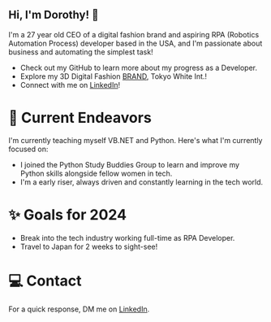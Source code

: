 ## Hi, I'm Dorothy! :wave:
I'm a 27 year old CEO of a digital fashion brand and aspiring RPA (Robotics Automation Process) developer based in the USA, and I'm passionate about business and automating the simplest task!
- Check out my GitHub to learn more about my progress as a Developer.
- Explore my 3D Digital Fashion [BRAND](https://linktr.ee/tokyowhiteint), Tokyo White Int.! 
- Connect with me on [LinkedIn](https://www.linkedin.com/in/tokyowhite/)!

# 🔭 Current Endeavors
I'm currently teaching myself VB.NET and Python.
Here's what I'm currently focused on:
- I joined the Python Study Buddies Group to learn and improve my Python skills alongside fellow women in tech.
- I'm a early riser, always driven and constantly learning in the tech world.

# ✨ Goals for 2024
- Break into the tech industry working full-time as RPA Developer.
- Travel to Japan for 2 weeks to sight-see!

# 💻 Contact
For a quick response, DM me on [LinkedIn](https://www.linkedin.com/in/tokyowhite/).
